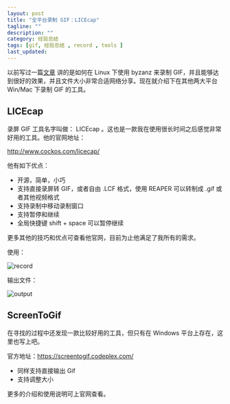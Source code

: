 ```yaml
---
layout: post
title: "全平台录制 GIF：LICEcap"
tagline: ""
description: ""
category: 经验总结
tags: [gif, 经验总结 , record , tools ]
last_updated:
---
```


以前写过一篇[文章](/post/2016/01/byzanz-record.html) 讲的是如何在 Linux 下使用 byzanz 来录制 GIF，并且能够达到很好的效果，并且文件大小非常合适网络分享。现在就介绍下在其他两大平台 Win/Mac 下录制 GIF 的工具。

## LICEcap
录屏 GIF 工具名字叫做： LICEcap 。这也是一款我在使用很长时间之后感觉非常好用的工具。他的官网地址：

<http://www.cockos.com/licecap/>

他有如下优点：

- 开源，简单，小巧
- 支持直接录屏转 GIF，或者自由 .LCF 格式，使用 REAPER 可以转制成 .gif 或者其他视频格式
- 支持录制中移动录制窗口
- 支持暂停和继续
- 全局快捷键 shift + space 可以暂停继续

更多其他的技巧和优点可查看他官网，目前为止他满足了我所有的需求。

使用：

![record](https://www.cockos.com/licecap/how_to_licecap.gif)

输出文件：

![output](https://www.cockos.com/licecap/demo2.gif)


## ScreenToGif
在寻找的过程中还发现一款比较好用的工具，但只有在 Windows 平台上存在，这里也写上吧。

官方地址：<https://screentogif.codeplex.com/>

- 同样支持直接输出 Gif
- 支持调整大小

更多的介绍和使用说明可上官网查看。
